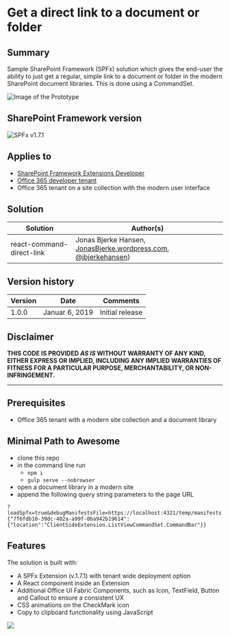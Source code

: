# Get a direct link to a document or folder

## Summary

Sample SharePoint Framework (SPFx) solution which gives the end-user the ability to just get a regular, simple link to a document or folder in the modern SharePoint document libraries. This is done using a CommandSet.

![Image of the Prototype](https://jonasbjerke.files.wordpress.com/2019/01/copydirectlink.png?w=450)

## SharePoint Framework version

![SPFx v1.7.1](https://img.shields.io/badge/SPFx-1.7.1-green.svg)

## Applies to

* [SharePoint Framework Extensions Developer](https://dev.office.com/sharepoint/docs/spfx/extensions/overview-extensions)
* [Office 365 developer tenant](http://dev.office.com/sharepoint/docs/spfx/set-up-your-developer-tenant)
* Office 365 tenant on a site collection with the modern user interface

## Solution

Solution|Author(s)
--------|---------
react-command-direct-link|Jonas Bjerke Hansen, [JonasBjerke.wordpress.com](https://jonasbjerke.wordpress.com), [@jbjerkehansen](https://twitter.com/jbjerkehansen))

## Version history

Version|Date|Comments
-------|----|--------
1.0.0|Januar 6, 2019|Initial release

## Disclaimer

**THIS CODE IS PROVIDED *AS IS* WITHOUT WARRANTY OF ANY KIND, EITHER EXPRESS OR IMPLIED, INCLUDING ANY IMPLIED WARRANTIES OF FITNESS FOR A PARTICULAR PURPOSE, MERCHANTABILITY, OR NON-INFRINGEMENT.**

---

## Prerequisites

* Office 365 tenant with a modern site collection and a document library

## Minimal Path to Awesome

* clone this repo
* in the command line run
  * `npm i`
  * `gulp serve --nobrowser`
* open a document library in a modern site
* append the following query string parameters to the page URL

```text
?loadSpfx=true&debugManifestsFile=https://localhost:4321/temp/manifests.js&customActions={"7f6fdb10-39dc-402a-a99f-0ba942b19614":{"location":"ClientSideExtension.ListViewCommandSet.CommandBar"}}
```

## Features

The solution is built with:
* A SPFx Extension (v.1.7.1) with tenant wide deployment option
* A React component inside an Extension
* Additional Office UI Fabric Components, such as Icon, TextField, Button and Callout to ensure a consistent UX
* CSS animations on the CheckMark icon
* Copy to clipboard functionality using JavaScript

<img src="https://telemetry.sharepointpnp.com/sp-dev-fx-extensions/samples/readme-template" />
